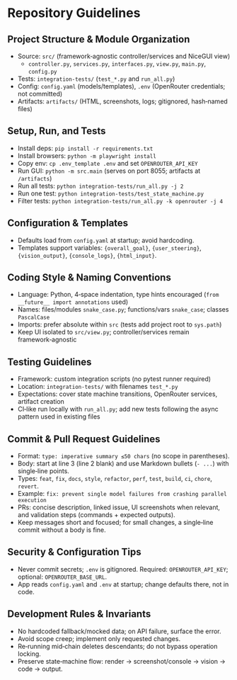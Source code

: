 # Repository Guidelines

## Project Structure & Module Organization
- Source: `src/` (framework‑agnostic controller/services and NiceGUI view)
  - `controller.py`, `services.py`, `interfaces.py`, `view.py`, `main.py`, `config.py`
- Tests: `integration-tests/` (`test_*.py` and `run_all.py`)
- Config: `config.yaml` (models/templates), `.env` (OpenRouter credentials; not committed)
- Artifacts: `artifacts/` (HTML, screenshots, logs; gitignored, hash‑named files)

## Setup, Run, and Tests
- Install deps: `pip install -r requirements.txt`
- Install browsers: `python -m playwright install`
- Copy env: `cp .env_template .env` and set `OPENROUTER_API_KEY`
- Run GUI: `python -m src.main` (serves on port 8055; artifacts at `/artifacts`)
- Run all tests: `python integration-tests/run_all.py -j 2`
- Run one test: `python integration-tests/test_state_machine.py`
- Filter tests: `python integration-tests/run_all.py -k openrouter -j 4`

## Configuration & Templates
- Defaults load from `config.yaml` at startup; avoid hardcoding.
- Templates support variables: `{overall_goal}`, `{user_steering}`, `{vision_output}`, `{console_logs}`, `{html_input}`.

## Coding Style & Naming Conventions
- Language: Python, 4‑space indentation, type hints encouraged (`from __future__ import annotations` used)
- Names: files/modules `snake_case.py`; functions/vars `snake_case`; classes `PascalCase`
- Imports: prefer absolute within `src` (tests add project root to `sys.path`)
- Keep UI isolated to `src/view.py`; controller/services remain framework‑agnostic

## Testing Guidelines
- Framework: custom integration scripts (no pytest runner required)
- Location: `integration-tests/` with filenames `test_*.py`
- Expectations: cover state machine transitions, OpenRouter services, artifact creation
- CI‑like run locally with `run_all.py`; add new tests following the async pattern used in existing files

## Commit & Pull Request Guidelines
- Format: `type: imperative summary ≤50 chars` (no scope in parentheses).
- Body: start at line 3 (line 2 blank) and use Markdown bullets (`- ...`) with single‑line points.
- Types: `feat`, `fix`, `docs`, `style`, `refactor`, `perf`, `test`, `build`, `ci`, `chore`, `revert`.
- Example: `fix: prevent single model failures from crashing parallel execution`
- PRs: concise description, linked issue, UI screenshots when relevant, and validation steps (commands + expected outputs).
 - Keep messages short and focused; for small changes, a single‑line commit without a body is fine.

## Security & Configuration Tips
- Never commit secrets; `.env` is gitignored. Required: `OPENROUTER_API_KEY`; optional: `OPENROUTER_BASE_URL`.
- App reads `config.yaml` and `.env` at startup; change defaults there, not in code.

## Development Rules & Invariants
- No hardcoded fallback/mocked data; on API failure, surface the error.
- Avoid scope creep; implement only requested changes.
- Re‑running mid‑chain deletes descendants; do not bypass operation locking.
- Preserve state‑machine flow: render → screenshot/console → vision → code → output.
